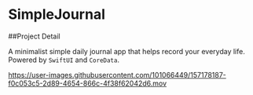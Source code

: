 # SimpleJournal

##Project Detail

A minimalist simple daily journal app that helps record your everyday life. Powered by `SwiftUI` and `CoreData`.

https://user-images.githubusercontent.com/101066449/157178187-f0c053c5-2d89-4654-866c-4f38f62042d6.mov

